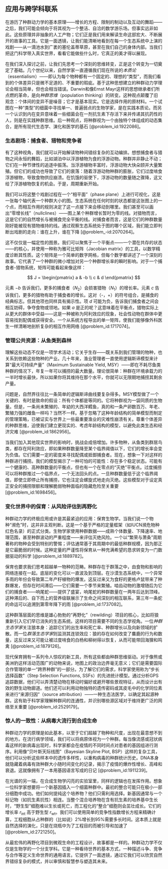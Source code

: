 ## 应用与跨学科联系

在游历了种群动力学的基本原理——增长的方程、限制的制动以及互动的舞蹈——之后，我们可能会倾向于将其视为一个整洁、自洽的数学游乐场。但事实远非如此。这些原理并非抽象的人工产物；它们正是我们用来解读生命这部宏大、不断展开的故事的工具。它是一面透镜，让我们能清晰地看到在每一个生态系统中上演的戏剧——从一滴池水到广袤的塞伦盖蒂草原，甚至在我们自己的身体内部。当我们把这门科学带入真实世界，看看它能做些什么时，它真正的美才得以展现。

在我们深入探讨之前，让我们先思考一个深刻的思维转变，正是这个转变为一切奠定了基础。几个世纪以来，自然学家一直遵循我们现在所说的*本质论*（essentialism）——即认为每个物种都有一个固定的、理想的“类型”，而我们看到的个体差异只是微不足道的、不重要的瑕疵。基于这种思想建立的种群动力学理论会相当简单，但也会相当错误。Darwin和像Ernst Mayr这样的思想继承者们所点燃的革命，是向*种群思维*（population thinking）的转变。这种观点颠覆了旧观念：个体间的变异不是噪音；它才是基本现实。它是选择作用的原材料。一个试图在一种“类型”的细菌中寻找单一、普遍弱点的生物学家，是在实践本质论。而另一个认识到内在变异意味着一些细菌会在一剂抗生素下存活下来并传递其抗药性的人，则是在实践种群思维。后一种观点，将种群视为一个由独特个体组成的动态集合，是所有现代生态学、演化和医学的基石 [@problem_id:1922086]。

### 生态剧场：捕食者、猎物和竞争者

有了这种视角，我们就可以开始解读物种间错综复杂的互动编排。想想捕食者与猎物之间永恒的舞蹈，比如湖泊中以浮游植物为食的浮游动物。种群并非静止不动；它们在一种节律性的追逐中振荡。当浮游植物丰富时，浮游动物大快朵颐并大量繁殖。但它们的成功也导致了它们的衰落：随着浮游动物种群的膨胀，它们过度啃食浮游植物，导致食物供应崩溃。在饥饿的驱使下，浮游动物的数量随之骤降，这又给了浮游植物恢复的机会。于是，周期重新开始。

我们可以将这整个戏剧过程在一个“相平面”（phase plane）上进行可视化，这是一张每个轴代表一个种群大小的图。生态系统在任何时刻的状态都是这张图上的一个点，而相互作用的规则决定了这一点接下来会移动到哪里。我们甚至可以画出“零增长线”（nullclines）——图上某个种群增长暂时为零的线。对猎物而言，这是它们的自然增长与被捕食完全平衡的线。对捕食者而言，这是它们的种群数量刚好能被现有猎物维持的线。通过观察生态系统处于图的哪个区域，我们能立即判断出戏剧的走向：谁在上升，谁在下降 [@problem_-id:2070264]。

这不仅仅是一幅定性的图景。我们可以聚焦于一个平衡点——一个潜在共存的状态——的核心，并使用一种称为雅可比矩阵（Jacobian matrix）的工具，以数学精度诊断其性质。这个矩阵是一个简单的数字网格，但每个数字都讲述了一个深刻的故事。它代表了一个种群的微小增加对另一个种群增长率的瞬时影响。对于一个捕食者-猎物系统，矩阵可能看起来像这样：

$$
J = \begin{pmatrix} a & -b \\ c & d \end{pmatrix}
$$

元素 $-b$ 告诉我们，更多的捕食者（$N_2$）会损害猎物（$N_1$）的增长率。元素 $c$ 告诉我们，更多的猎物有助于捕食者的增长。这对（-，+）的符号组合，是捕食的经典标志。但其他项也同样具有揭示性。项 $d$ 可能为负，告诉我们捕食者之间会相互妨碍，争夺食物或领地。如果 $a$ 是正的呢？这意味着在平衡点，猎物实际上从更大的群体中受益——这是一种被称为阿利效应的现象，社会性动物在群体中更容易找到配偶或获得安全。一个从系统方程导出的单一矩阵，使我们能够像外科医生一样清晰地剖析复杂的相互作用网络 [@problem_id:1717074]。

### 管理公共资源：从鱼类到森林

理解这些动态不仅是一项学术活动；它关乎生存——既关系到我们管理的物种，也关系到依赖这些物种的产业。几十年来，渔业管理者一直使用逻辑斯谛模型来计算“最大可持续产量”（Maximum Sustainable Yield, MSY）——即在不耗尽鱼类种群的情况下，年复一年可以捕捞的最大数量。理论很简单：种群在环境承载力的一半时增长最快，所以如果你将其维持在那个水平，你就可以无限期地捕捞其剩余产量。

问题是，自然界往往比一条简单的逻辑斯谛曲线要复杂得多。MSY模型做了一个关键的、有时是致命的假设：所有个体都是等同的。它将种群视为一袋同质的生物量。但是，一条尚未繁殖的、年幼的大西洋鳕鱼，真的和一条产卵数百万、年老、繁殖力强的雌鱼一样吗？当然不一样。基于忽略了这种年龄结构的简单模型而制定的管理策略，已被证实与世界上一些最重要渔业的灾难性崩溃有关。尊重个体差异的种群思维，迫使我们建立更现实的、考虑年龄结构的模型，以避免此类生态和经济灾难 [@problem_id:1862956]。

当我们加入其他现实世界的影响时，挑战会成倍增加。许多物种，从鱼类到群居鸟类，都存在阿利效应，即如果种群数量降至某个临界阈值以下，它们的增长率会变为负值。它们需要一定的密度来寻找配偶或抵御捕食者。现在，想象一下对这样的种群进行捕捞。我们的模型揭示了一种可怕的可能性：存在多个稳定状态。可能有一个健康的、高种群数量的平衡点，但也有一个在零点的“灭绝”平衡点。过度捕捞可以将种群推过一个临界点，一个无法回头的点。一旦种群数量低于这个临界阈值，即使立即停止所有捕捞，它也注定会螺旋式地走向灭绝。这些模型对于设定真正安全的捕捞限额和理解脆弱物种面临的隐藏危险至关重要 [@problem_id:1698456]。

### 变化世界中的保育：从风险评估到再野化

种群动力学的终极应用或许是其最紧迫的应用：保育生物学。当我们说一个物种“濒危”时，这并非主观判断。这是一个基于严格的定量框架（如IUCN濒危物种红色名录）的正式分类。生物学家使用种群数据——成熟个体数量、下降速率、地理范围，甚至种群波动的严重程度——来评估灭绝风险。一个以“繁荣与萧条”周期著称的物种会受到特别的警惕；评估通常基于其周期中的最低种群规模，因为那正是它最脆弱的时候。这种定量的严谨性将保育从一种充满希望的恳求转变为一门数据驱动的科学 [@problem_id:1889782]。

保育也要求我们思考超越单一物种的范畴。种群存在于群落之中，由食物和影响的网络连接在一起。底层的变化可以一直波及到顶层。在沙漠生态系统中，一个异常多雨的年份会导致第二年产籽植物的爆发。这反过来又为食籽的更格卢鼠带来了种群爆发，但存在时间滞后——它们需要一个季节来繁殖。啮齿动物的激增随后为它们的捕食者——响尾蛇——提供了盛宴，响尾蛇的种群数量在一两年后达到顶峰。这种滞后的、自下而上的营养级联展示了生命之间深刻的相互联系，第三年一条蛇的命运可以追溯到第零年降下的雨 [@problem_id:1737082]。

这种群落层面的思维是雄心勃勃的“再野化”（rewilding）项目的核心，比如将狼重新引入它们早已消失的生态系统。这样的项目需要不同的生态学视角。一位*种群生态学家*关注狼本身：追踪它们的出生率和死亡率、种群增长以及向新领域的扩散。而一位*群落生态学家*则监测其连锁效应：狼的存在如何改变了麋鹿的行为和数量，这反过来又可能让被过度啃食的白杨和柳树得以恢复，从而可能带回海狸和鸣禽 [@problem_id:1879126]。

现代保育拥有一系列令人惊叹的新工具，所有这些都由种群思维驱动。对于像熊或美洲豹这样活动范围广的动物来说，地图上的政治边界毫无意义；它们是需要国际合作管理的单一“跨界种群”的一部分。为了解它们的需求，科学家使用称为“步长选择函数”（Step Selection Functions, SSFs）的先进统计模型。通过分析GPS追踪数据，他们可以弄清楚动物在移动时偏好或避开哪些景观特征，从而设计出有效的野生动物廊道。他们还可以利用动物独特的遗传密码或其皮毛中的化学同位素来进行“来源归因”（source attribution）——一种生态法医学，以确定其起源种群。这有助于科学家理解种群间的连通性，并识别哪些源区域对于维持更广泛的网络至关重要 [@problem_id:2529179]。

### 惊人的一致性：从病毒大流行到合成生命

种群动力学的原理是如此基本，以至于它们超越了物种和尺度，出现在最意想不到的地方。在流行病学领域，我们可以将病原体视为一个种群。每当像流感或冠状病毒这样的新病毒出现时，科学家都会在疫情的不同时间点对患者的基因组进行测序。利用像“贝叶斯天际线图”（Bayesian Skyline Plot, BSP）这样的复杂工具，他们可以分析这些样本中的遗传多样性，以重构病毒的种群统计历史。DNA本身就隐藏着病毒有效种群大小随时间变化的记录，揭示了疫情的爆炸性增长、高峰和衰退。这就像拥有了一本用基因语言写成的日记 [@problem_id:1911239]。

在光谱的另一端，在合成生物学闪亮的实验室里，同样的逻辑也在发挥作用。想象一位科学家想要将一个新基因插入一个细菌种群中。最初的整合可能只在极小一部分细胞中成功。他们如何提纯这个培养物？他们只需利用选择。新基因通常与一个标记物（如抗生素抗性）相连。当整个混合培养物在含有抗生素的培养基中生长时，“野生型”细胞难以生长或死亡，而工程化的“整合”细胞则会茁壮成长。它们的增长率 $r_{\mathrm{int}}$ 高于野生型 $r_{\mathrm{wt}}$。我们可以使用简单的竞争性指数增长方程来精确计算，工程细胞从占种群的（比如说）2%增长到95%需要多长时间。这本质上就是自然选择的演化，只是在烧瓶中为了工程目的而被引导和加速了 [@problem_id:2721250]。

从最宏伟的再野化项目到微观生命的工程设计，故事都是一样的。种群动力学不仅仅是生物学的一个分支学科。它是一种看待世界的基本方式，一种描述斗争、竞争与合作等定义生命世界的通用语言。它提供了一面透镜，通过它我们可以欣赏自然界错综复杂的模式，并以审慎和智慧参与塑造其未来。